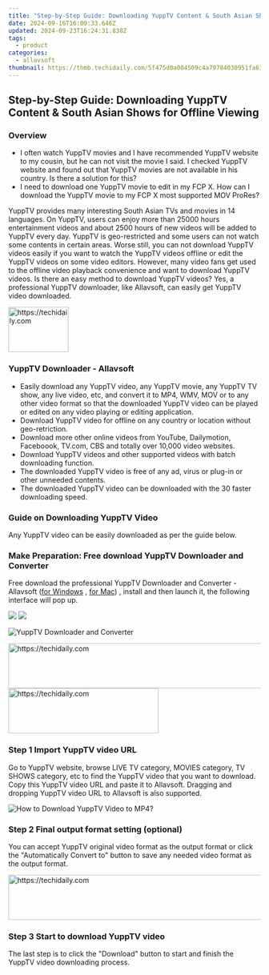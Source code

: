 ```yaml
---
title: "Step-by-Step Guide: Downloading YuppTV Content & South Asian Shows for Offline Viewing"
date: 2024-09-16T16:00:33.646Z
updated: 2024-09-23T16:24:31.838Z
tags:
  - product
categories:
  - allavsoft
thumbnail: https://thmb.techidaily.com/5f475d0a004509c4a79784030951fa61283b4484815daf27a43d6a0afc55a2c8.jpg
---
```


## Step-by-Step Guide: Downloading YuppTV Content & South Asian Shows for Offline Viewing

### Overview

* I often watch YuppTV movies and I have recommended YuppTV website to my cousin, but he can not visit the movie I said. I checked YuppTV website and found out that YuppTV movies are not available in his country. Is there a solution for this?
* I need to download one YuppTV movie to edit in my FCP X. How can I download the YuppTV movie to my FCP X most supported MOV ProRes?

YuppTV provides many interesting South Asian TVs and movies in 14 languages. On YuppTV, users can enjoy more than 25000 hours entertainment videos and about 2500 hours of new videos will be added to YuppTV every day. YuppTV is geo-restricted and some users can not watch some contents in certain areas. Worse still, you can not download YuppTV videos easily if you want to watch the YuppTV videos offline or edit the YuppTV videos on some video editors. However, many video fans get used to the offline video playback convenience and want to download YuppTV videos. Is there an easy method to download YuppTV videos? Yes, a professional YuppTV downloader, like Allavsoft, can easily get YuppTV video downloaded.

<!-- affiliate ads begin -->
<a href="https://aligracehair.sjv.io/c/5597632/2135408/19272" target="_top" id="2135408">
  <img src="//a.impactradius-go.com/display-ad/19272-2135408" border="0" alt="https://techidaily.com" width="120" height="90"/>
</a>
<img height="0" width="0" src="https://aligracehair.sjv.io/i/5597632/2135408/19272" style="position:absolute;visibility:hidden;" border="0" />
<!-- affiliate ads end -->

### YuppTV Downloader - Allavsoft

* Easily download any YuppTV video, any YuppTV movie, any YuppTV TV show, any live video, etc, and convert it to MP4, WMV, MOV or to any other video format so that the downloaded YuppTV video can be played or edited on any video playing or editing application.
* Download YuppTV video for offline on any country or location without geo-retriction.
* Download more other online videos from YouTube, Dailymotion, Faceboook, TV.com, CBS and totally over 10,000 video websites.
* Download YuppTV videos and other supported videos with batch downloading function.
* The downloaded YuppTV video is free of any ad, virus or plug-in or other unneeded contents.
* The downloaded YuppTV video can be downloaded with the 30 faster downloading speed.

### Guide on Downloading YuppTV Video

Any YuppTV video can be easily downloaded as per the guide below.

### Make Preparation: Free download YuppTV Downloader and Converter

Free download the professional YuppTV Downloader and Converter - Allavsoft ([for Windows](https://tools.techidaily.com/allavsoft/products/) , [for Mac](https://tools.techidaily.com/allavsoft/products/)) , install and then launch it, the following interface will pop up.

[![](https://www.allavsoft.com/how-to/../images/how-to/free-download-win.jpg)](https://tools.techidaily.com/allavsoft/products/) [![](https://www.allavsoft.com/how-to/../images/how-to/free-download-mac.jpg)](https://tools.techidaily.com/allavsoft/products/)

![YuppTV Downloader and Converter](https://www.allavsoft.com/how-to/../images/allavsoft/screen-shot-600.jpg)

<!-- affiliate ads begin -->
<a href="https://unicoeye.pxf.io/c/5597632/2134491/18498" target="_top" id="2134491">
  <img src="//a.impactradius-go.com/display-ad/18498-2134491" border="0" alt="https://techidaily.com" width="728" height="90"/>
</a>
<img height="0" width="0" src="https://unicoeye.pxf.io/i/5597632/2134491/18498" style="position:absolute;visibility:hidden;" border="0" />
<!-- affiliate ads end -->

<!-- affiliate ads begin -->
<a href="https://laganoo.pxf.io/c/5597632/1528700/16446" target="_top" id="1528700">
  <img src="//a.impactradius-go.com/display-ad/16446-1528700" border="0" alt="https://techidaily.com" width="300" height="90"/>
</a>
<img height="0" width="0" src="https://laganoo.pxf.io/i/5597632/1528700/16446" style="position:absolute;visibility:hidden;" border="0" />
<!-- affiliate ads end -->

### Step 1 Import YuppTV video URL

Go to YuppTV website, browse LIVE TV category, MOVIES category, TV SHOWS category, etc to find the YuppTV video that you want to download. Copy this YuppTV video URL and paste it to Allavsoft. Dragging and dropping YuppTV video URL to Allavsoft is also supported.

![How to Download YuppTV Video to MP4?](https://www.allavsoft.com/how-to/../images/how-to/download-rtmp-video/download-rtmp-video.jpg)

### Step 2 Final output format setting (optional)

You can accept YuppTV original video format as the output format or click the "Automatically Convert to" button to save any needed video format as the output format.

<!-- affiliate ads begin -->
<a href="https://appsumo.8odi.net/c/5597632/2052062/7443" target="_top" id="2052062">
  <img src="//a.impactradius-go.com/display-ad/7443-2052062" border="0" alt="https://techidaily.com" width="728" height="90"/>
</a>
<img height="0" width="0" src="https://appsumo.8odi.net/i/5597632/2052062/7443" style="position:absolute;visibility:hidden;" border="0" />
<!-- affiliate ads end -->

### Step 3 Start to download YuppTV video

The last step is to click the "Download" button to start and finish the YuppTV video downloading process.

<ins class="adsbygoogle"
     style="display:block"
     data-ad-format="autorelaxed"
     data-ad-client="ca-pub-7571918770474297"
     data-ad-slot="1223367746"></ins>

<ins class="adsbygoogle"
     style="display:block"
     data-ad-client="ca-pub-7571918770474297"
     data-ad-slot="8358498916"
     data-ad-format="auto"
     data-full-width-responsive="true"></ins>



